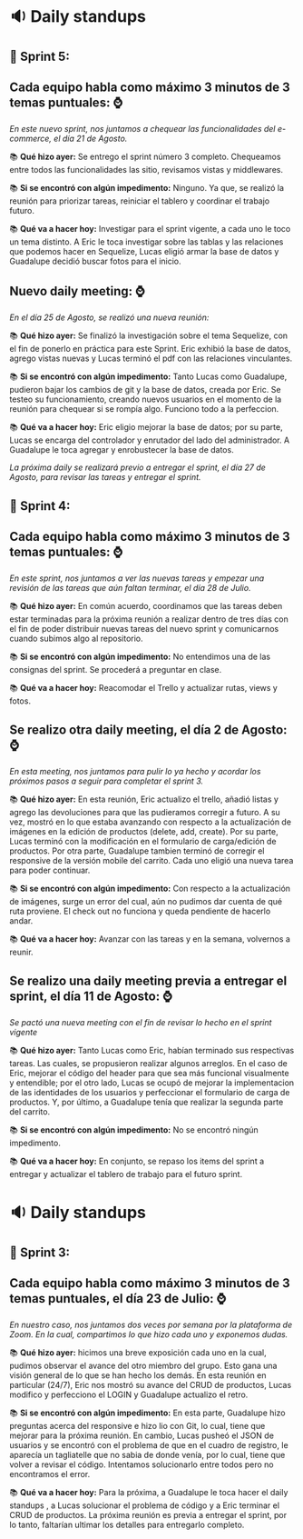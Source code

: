 # :sound: Daily standups
## :pushpin: Sprint 5: 


##  Cada equipo habla como máximo 3 minutos de 3 temas puntuales: :watch:
_En este nuevo sprint, nos juntamos a chequear las funcionalidades del e-commerce, el día 21 de Agosto._

:books: **Qué hizo ayer:** Se entrego el sprint número 3 completo. Chequeamos entre todos las funcionalidades las sitio, revisamos vistas y middlewares.

:books: **Si se encontró con algún impedimento:** Ninguno. Ya que, se realizó la reunión para priorizar tareas, reiniciar el tablero y coordinar el trabajo futuro.

:books: **Qué va a hacer hoy:** Investigar para el sprint vigente, a cada uno le toco un tema distinto. A Eric le toca investigar sobre las tablas y las relaciones que podemos hacer en Sequelize, Lucas eligió armar la base de datos y Guadalupe decidió buscar fotos para el inicio.


## Nuevo daily meeting: :watch:
_En el día 25 de Agosto, se realizó una nueva reunión:_

:books: **Qué hizo ayer:** Se finalizó la investigación sobre el tema Sequelize, con el fin de ponerlo en práctica para este Sprint. Eric exhibió la base de datos, agrego vistas nuevas y Lucas terminó el pdf con las relaciones vinculantes.

:books: **Si se encontró con algún impedimento:** Tanto Lucas como Guadalupe, pudieron bajar los cambios de git y la base de datos, creada por Eric. Se testeo su funcionamiento, creando nuevos usuarios en el momento de la reunión para chequear si se rompía algo. Funciono todo a la perfeccion.

:books: **Qué va a hacer hoy:** Eric eligio mejorar la base de datos; por su parte, Lucas se encarga del controlador y enrutador del lado del administrador. A Guadalupe le toca agregar y enrobustecer la base de datos.

_La próxima daily se realizará previo a entregar el sprint, el día 27 de Agosto, para revisar las tareas y entregar el sprint._



## :pushpin: Sprint 4: 


##  Cada equipo habla como máximo 3 minutos de 3 temas puntuales: :watch:
_En este sprint, nos juntamos a ver las nuevas tareas y empezar una revisión de las tareas que aún faltan terminar, el día 28 de Julio._

:books: **Qué hizo ayer:** En común acuerdo, coordinamos que las tareas deben estar terminadas para la próxima reunión a realizar dentro de tres días con el fin de poder distribuir nuevas tareas del nuevo sprint y comunicarnos cuando subimos algo al repositorio. 

:books: **Si se encontró con algún impedimento:** No entendimos una de las consignas del sprint. Se procederá a preguntar en clase.

:books: **Qué va a hacer hoy:** Reacomodar el Trello y actualizar rutas, views y fotos.

## Se realizo otra daily meeting, el día 2 de Agosto: :watch:
_En esta meeting, nos juntamos para pulir lo ya hecho y acordar los próximos pasos a seguir para completar el sprint 3._

:books: **Qué hizo ayer:** En esta reunión, Eric actualizo el trello, añadió listas y agrego las devoluciones para que las pudieramos corregir a futuro. A su vez, mostró en lo que estaba avanzando con respecto a la actualización de imágenes en la edición de productos (delete, add, create). Por su parte, Lucas terminó con la modificación en el formulario de carga/edición de productos. Por otra parte, Guadalupe tambien terminó de corregir el responsive de la versión mobile del carrito. Cada uno eligió una nueva tarea para poder continuar.

:books: **Si se encontró con algún impedimento:** Con respecto a la actualización de imágenes, surge un error del cual, aún no pudimos dar cuenta de qué ruta proviene. El check out no funciona y queda pendiente de hacerlo andar. 

:books: **Qué va a hacer hoy:** Avanzar con las tareas y en la semana, volvernos a reunir. 

## Se realizo una daily meeting previa a entregar el sprint, el día 11 de Agosto: :watch:
_Se pactó una nueva meeting con el fin de revisar lo hecho en el sprint vigente_

:books: **Qué hizo ayer:** Tanto Lucas como Eric, habían terminado sus respectivas tareas. Las cuales, se propusieron realizar algunos arreglos. En el caso de Eric, mejorar el código del header para que sea más funcional visualmente y entendible; por el otro lado, Lucas se ocupó de mejorar la implementacion de las identidades de los usuarios y perfeccionar el formulario de carga de productos. Y, por último, a Guadalupe tenía que realizar la segunda parte del carrito.

:books: **Si se encontró con algún impedimento:** No se encontró ningún impedimento. 

:books: **Qué va a hacer hoy:** En conjunto, se repaso los items del sprint a entregar y actualizar el tablero de trabajo para el futuro sprint.



# :sound: Daily standups
## :pushpin: Sprint 3: 


## Cada equipo habla como máximo 3 minutos de 3 temas puntuales, el día 23 de Julio: :watch:
_En nuestro caso, nos juntamos dos veces por semana por la plataforma de Zoom. En la cual, compartimos lo que hizo cada uno y exponemos dudas._

:books: **Qué hizo ayer:** hicimos una breve exposición cada uno en la cual, pudimos observar el avance del otro miembro del grupo. Esto gana una visión general de lo que se han hecho los demás. En esta reunión en particular (24/7), Eric nos mostró su avance del CRUD de productos, Lucas modifico y perfecciono el LOGIN y Guadalupe actualizo el retro.

:books: **Si se encontró con algún impedimento:** En esta parte, Guadalupe hizo preguntas acerca del responsive e hizo lio con Git, lo cual, tiene que mejorar para la próxima reunión. En cambio, Lucas pusheó el JSON de usuarios y se encontró con el problema de que en el cuadro de registro, le aparecía un tagliatelle que no sabia de donde venía, por lo cual, tiene que volver a revisar el código. Intentamos solucionarlo entre todos pero no encontramos el error.  

:books: **Qué va a hacer hoy:** Para la próxima, a Guadalupe le toca hacer el daily standups , a Lucas solucionar el problema de código y a Eric terminar el CRUD de productos. La próxima reunión es previa a entregar el sprint, por lo tanto, faltarían ultimar los detalles para entregarlo completo. 
